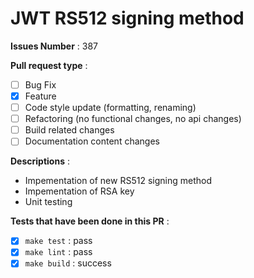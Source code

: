 # **JWT RS512 signing method**

**Issues Number** : 387  

**Pull request type** :  

- [ ] Bug Fix
- [x] Feature
- [ ] Code style update (formatting, renaming)
- [ ] Refactoring (no functional changes, no api changes)
- [ ] Build related changes
- [ ] Documentation content changes

**Descriptions** :  

- Impementation of new RS512 signing method
- Impementation of RSA key
- Unit testing 

**Tests that have been done in this PR** :  

- [x] `make test` : pass  
- [x] `make lint` : pass  
- [x] `make build` : success  